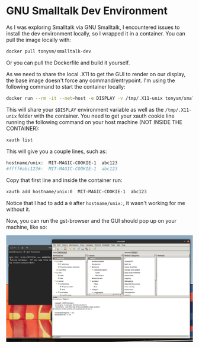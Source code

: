 # GNU Smalltalk Dev Environment

As I was exploring Smalltalk via GNU Smalltalk, I encountered issues to install the dev environment locally, so I wrapped it in a container. You can pull the image locally with:

```bash
docker pull tonysm/smalltalk-dev
```

Or you can pull the Dockerfile and build it yourself.

As we need to share the local .X11 to get the GUI to render on our display, the base image doesn't force any command/entrypoint. I'm using the following command to start the container locally:

```bash
docker run --rm -it --net=host -e DISPLAY -v /tmp/.X11-unix tonysm/smalltalk-dev bash
```

This will share your `$DISPLAY` environment variable as well as the `/tmp/.X11-unix` folder with the container. You need to get your xauth cookie line running the following command on your host machine (NOT INSIDE THE CONTAINER):

```bash
xauth list
```

This will give you a couple lines, such as:

```bash
hostname/unix:  MIT-MAGIC-COOKIE-1  abc123
#ffff#abc123#:  MIT-MAGIC-COOKIE-1  abc123
```

Copy that first line and inside the container run:

```bash
xauth add hostname/unix:0  MIT-MAGIC-COOKIE-1  abc123
```

Notice that I had to add a `0` after `hostname/unix:`, it wasn't working for me without it.

Now, you can run the gst-browser and the GUI should pop up on your machine, like so:

![SmallTalk Browser running in a container](./docs/success.png)
